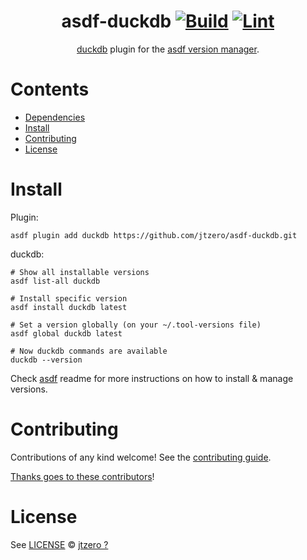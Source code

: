 <div align="center">

# asdf-duckdb [![Build](https://github.com/jtzero/asdf-duckdb/actions/workflows/build.yml/badge.svg)](https://github.com/jtzero/asdf-duckdb/actions/workflows/build.yml) [![Lint](https://github.com/jtzero/asdf-duckdb/actions/workflows/lint.yml/badge.svg)](https://github.com/jtzero/asdf-duckdb/actions/workflows/lint.yml)


[duckdb](https://github.com/duckdb/duckdb.git) plugin for the [asdf version manager](https://asdf-vm.com).

</div>

# Contents

- [Dependencies](#dependencies)
- [Install](#install)
- [Contributing](#contributing)
- [License](#license)

# Install

Plugin:

```shell
asdf plugin add duckdb https://github.com/jtzero/asdf-duckdb.git
```

duckdb:

```shell
# Show all installable versions
asdf list-all duckdb

# Install specific version
asdf install duckdb latest

# Set a version globally (on your ~/.tool-versions file)
asdf global duckdb latest

# Now duckdb commands are available
duckdb --version
```

Check [asdf](https://github.com/asdf-vm/asdf) readme for more instructions on how to
install & manage versions.

# Contributing

Contributions of any kind welcome! See the [contributing guide](contributing.md).

[Thanks goes to these contributors](https://github.com/jtzero/asdf-duckdb/graphs/contributors)!

# License

See [LICENSE](LICENSE) © [jtzero ?](https://github.com/jtzero/)
